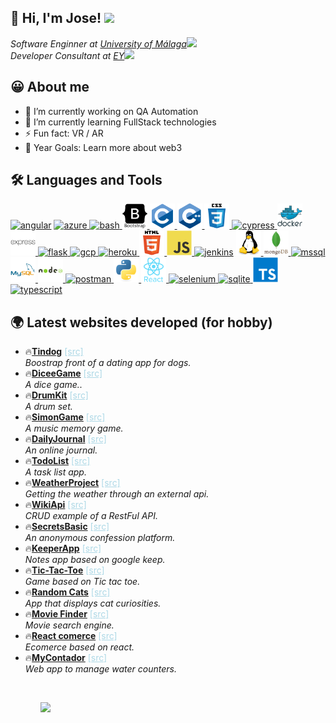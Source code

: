 <h2> 👋 Hi, I'm Jose! <img src="https://media.giphy.com/media/mGcNjsfWAjY5AEZNw6/giphy.gif" width="50"></h2>
<p><em>Software Enginner at <a href="http://www.uma.es">University of Málaga</a><img src="https://media.giphy.com/media/fYSnHlufseco8Fh93Z/giphy.gif" width="30"></br>Developer Consultant at <a href="https://www.ey.com">EY</a><img src="https://media.giphy.com/media/WUlplcMpOCEmTGBtBW/giphy.gif" width="30"> 
</em></p>


<h2> 😀 About me </h2>
<ul>
  <li>🔭 I’m currently working on QA Automation</li>
  <li>🌱 I’m currently learning FullStack technologies</li>
  <li>⚡ Fun fact: VR / AR</li>
  <li>🥅 Year Goals: Learn more about web3</li>
</ul>
  
<h2> 🛠️ Languages and Tools </h2>
<p align="left">
    <a href="https://angular.io" target="_blank"> <img src="https://angular.io/assets/images/logos/angular/angular.svg"alt="angular" width="40" height="40" /></a> 
    <a href="https://azure.microsoft.com/en-in/" target="_blank"> <img src="https://www.vectorlogo.zone/logos/microsoft_azure/microsoft_azure-icon.svg"alt="azure" width="40" height="40" /> </a> 
    <a href="https://www.gnu.org/software/bash/" target="_blank"> <img src="https://www.vectorlogo.zone/logos/gnu_bash/gnu_bash-icon.svg"alt="bash" width="40" height="40" /> </a>
    <a href="https://getbootstrap.com" target="_blank"> <img src="https://raw.githubusercontent.com/devicons/devicon/master/icons/bootstrap/bootstrap-plain-wordmark.svg"alt="bootstrap" width="40" height="40" /> </a> 
    <a href="https://www.cprogramming.com/" target="_blank"> <img src="https://raw.githubusercontent.com/devicons/devicon/master/icons/c/c-original.svg"alt="c" width="40" height="40" /> </a> 
    <a href="https://www.w3schools.com/cpp/" target="_blank"> <img src="https://raw.githubusercontent.com/devicons/devicon/master/icons/cplusplus/cplusplus-original.svg"alt="cplusplus" width="40" height="40" /> </a> 
    <a href="https://www.w3schools.com/css/" target="_blank"> <img src="https://raw.githubusercontent.com/devicons/devicon/master/icons/css3/css3-original-wordmark.svg"alt="css3" width="40" height="40" /> </a> 
    <a href="https://www.cypress.io" target="_blank"> <img src="https://raw.githubusercontent.com/simple-icons/simple-icons/6e46ec1fc23b60c8fd0d2f2ff46db82e16dbd75f/icons/cypress.svg" alt="cypress" width="40" height="40" /> </a> 
    <a href="https://www.docker.com/" target="_blank"> <img src="https://raw.githubusercontent.com/devicons/devicon/master/icons/docker/docker-original-wordmark.svg" alt="docker" width="40" height="40" /> </a> 
    <a href="https://expressjs.com" target="_blank"> <img src="https://raw.githubusercontent.com/devicons/devicon/master/icons/express/express-original-wordmark.svg" alt="express" width="40" height="40" /> </a> 
    <a href="https://flask.palletsprojects.com/" target="_blank"> <img src="https://www.vectorlogo.zone/logos/pocoo_flask/pocoo_flask-icon.svg"alt="flask" width="40" height="40" /> </a> 
    <a href="https://cloud.google.com" target="_blank"> <img src="https://www.vectorlogo.zone/logos/google_cloud/google_cloud-icon.svg"alt="gcp" width="40" height="40" /> </a> 
    <a href="https://heroku.com" target="_blank"> <img src="https://www.vectorlogo.zone/logos/heroku/heroku-icon.svg"alt="heroku" width="40" height="40" /> </a>
    <a href="https://www.w3.org/html/" target="_blank"> <img src="https://raw.githubusercontent.com/devicons/devicon/master/icons/html5/html5-original-wordmark.svg" alt="html5" width="40" height="40" /> </a> 
    <a href="https://developer.mozilla.org/en-US/docs/Web/JavaScript" target="_blank"> <img src="https://raw.githubusercontent.com/devicons/devicon/master/icons/javascript/javascript-original.svg" alt="javascript" width="40" height="40" /> </a> 
    <a href="https://www.jenkins.io" target="_blank"> <img src="https://www.vectorlogo.zone/logos/jenkins/jenkins-icon.svg"alt="jenkins" width="40" height="40" /></a> 
    <a href="https://www.linux.org/" target="_blank"> <img src="https://raw.githubusercontent.com/devicons/devicon/master/icons/linux/linux-original.svg"alt="linux" width="40" height="40" /> </a> 
    <a href="https://www.mongodb.com/" target="_blank"> <img src="https://raw.githubusercontent.com/devicons/devicon/master/icons/mongodb/mongodb-original-wordmark.svg" alt="mongodb" width="40" height="40" /> </a> 
    <a href="https://www.microsoft.com/en-us/sql-server" target="_blank"> <img src="https://www.svgrepo.com/show/303229/microsoft-sql-server-logo.svg"alt="mssql" width="40" height="40" /> </a> 
    <a href="https://www.mysql.com/" target="_blank"> <img src="https://raw.githubusercontent.com/devicons/devicon/master/icons/mysql/mysql-original-wordmark.svg" alt="mysql" width="40" height="40" /> </a> 
    <a href="https://nodejs.org" target="_blank"> <img src="https://raw.githubusercontent.com/devicons/devicon/master/icons/nodejs/nodejs-original-wordmark.svg" alt="nodejs" width="40" height="40" /> </a> 
    <a href="https://postman.com" target="_blank"> <img src="https://www.vectorlogo.zone/logos/getpostman/getpostman-icon.svg"alt="postman" width="40" height="40" /> </a> 
    <a href="https://www.python.org" target="_blank"> <img src="https://raw.githubusercontent.com/devicons/devicon/master/icons/python/python-original.svg" alt="python" width="40" height="40" /> </a> 
    <a href="https://reactjs.org/" target="_blank"> <img src="https://raw.githubusercontent.com/devicons/devicon/master/icons/react/react-original-wordmark.svg" alt="react" width="40" height="40" /> </a> 
    <a href="https://www.selenium.dev" target="_blank"> <img src="https://raw.githubusercontent.com/detain/svg-logos/780f25886640cef088af994181646db2f6b1a3f8/svg/selenium-logo.svg" alt="selenium" width="40" height="40" /> </a> 
    <a href="https://www.sqlite.org/" target="_blank"> <img src="https://www.vectorlogo.zone/logos/sqlite/sqlite-icon.svg"alt="sqlite" width="40" height="40" /> </a>
    <a href="https://www.typescriptlang.org/" target="_blank"> <img src="https://raw.githubusercontent.com/devicons/devicon/master/icons/typescript/typescript-original.svg" alt="typescript" width="40" height="40" /> </a>
    <a href="https://github.com/features/actions" target="_blank"> <img src="https://avatars.githubusercontent.com/u/44036562?s=280&v=4" alt="typescript" width="40" height="40" /> </a>
</p>

<h2> 🌍 Latest websites developed (for hobby) </h2>
<ul>
  <li>🔥<a href="https://josew383.github.io/Tindog/#"><b>Tindog</b></a> <a href="https://github.com/JOSEW383/Tindog" style="color:LightBlue">[src]<br/></a><i>Boostrap front of a dating app for dogs.</i></li>
  <li>🔥<a href="https://josew383.github.io/Tindog/#"><b>DiceeGame</b></a> <a href="https://github.com/JOSEW383/DiceeGame" style="color:LightBlue">[src]<br/></a><i>A dice game..</i></li>
  <li>🔥<a href="https://josew383.github.io/DrumKit/"><b>DrumKit</b></a> <a href="https://github.com/JOSEW383/DrumKit" style="color:LightBlue">[src]<br/></a><i>A drum set.</i></li>
  <li>🔥<a href="https://josew383.github.io/SimonGame/"><b>SimonGame</b></a> <a href="https://github.com/JOSEW383/SimonGame" style="color:LightBlue">[src]<br/></a><i>A music memory game.</i></li>
  <li>🔥<a href="https://dailyjournal-lea9.onrender.com/"><b>DailyJournal</b></a> <a href="https://github.com/JOSEW383/DailyJournal" style="color:LightBlue">[src]<br/></a><i>An online journal.</i></li>
  <li>🔥<a href="https://todolist-oa4b.onrender.com/"><b>TodoList</b></a> <a href="https://github.com/JOSEW383/TodoList" style="color:LightBlue">[src]<br/></a><i>A task list app.</i></li>
  <li>🔥<a href="https://weatherproject-1-n5481012.deta.app/"><b>WeatherProject</b></a> <a href="https://github.com/JOSEW383/WeatherProject" style="color:LightBlue">[src]<br/></a><i>Getting the weather through an external api.</i></li>
  <li>🔥<a href="https://wikiapi.fly.dev/"><b>WikiApi</b></a> <a href="https://github.com/JOSEW383/Wiki-API" style="color:LightBlue">[src]<br/></a><i>CRUD example of a RestFul API.</i></li>
  <li>🔥<a href="https://secretsbasic.cyclic.app/"><b>SecretsBasic</b></a> <a href="https://github.com/JOSEW383/SecretsBasic" style="color:LightBlue">[src]<br/></a><i>An anonymous confession platform.</i></li>
  <li>🔥<a href="https://keeperapp-josew383.vercel.app/"><b>KeeperApp</b></a> <a href="https://github.com/JOSEW383/keeperapp" style="color:LightBlue">[src]<br/></a><i>Notes app based on google keep.</i></li>
  <li>🔥<a href="https://tic-tac-toe-josew383.vercel.app/"><b>Tic-Tac-Toe</b></a> <a href="https://github.com/JOSEW383/tic-tac-toe" style="color:LightBlue">[src]<br/></a><i>Game based on Tic tac toe.</i></li>
  <li>🔥<a href="https://random-cats-josew383.vercel.app/"><b>Random Cats</b></a> <a href="https://github.com/JOSEW383/random-cats" style="color:LightBlue">[src]<br/></a><i>App that displays cat curiosities.</i></li>
  <li>🔥<a href="https://moviefinder-josew383.vercel.app/"><b>Movie Finder</b></a> <a href="https://github.com/JOSEW383/movie-finder" style="color:LightBlue">[src]<br/></a><i>Movie search engine.</i></li>
  <li>🔥<a href="https://reactcomerce-josew383.vercel.app/"><b>React comerce</b></a> <a href="https://github.com/JOSEW383/react-comerce" style="color:LightBlue">[src]<br/></a><i>Ecomerce based on react.</i></li>
  <li>🔥<a href="https://mycontador.vercel.app/"><b>MyContador</b></a> <a href="https://github.com/JOSEW383/mycontador-app-public" style="color:LightBlue">[src]<br/></a><i>Web app to manage water counters.</i></li>
  <ul>
  
<br>
<p>
  <img src="https://user-images.githubusercontent.com/26262824/221439128-d0d60542-d3e7-4b44-9392-3111dae9420a.gif"/>
</p>
